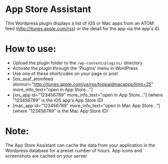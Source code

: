 # App Store Assistant

This Wordpress plugin displays a list of iOS or Mac apps from an ATOM feed (http://itunes.apple.com/rss) or the detail for the app via the app's ID.


# How to use:

* Upload the plugin folder to the `/wp-content/plugins/` directory
* Activate the plugin through the 'Plugins' menu in WordPress
* Use one of these shortcodes on your page or post
* [ios_asaf_atomfeed atomurl="http://itunes.apple.com/us/rss/toppaidmacapps/limit=25" more_info_text="open in App Store..."]
* [ios_app id="123456789" more_info_text="open in App Store..."] (where "123456789" is the iOS app's App Store ID)
* [mac_app id="123456789" more_info_text="open in Mac App Store..."] (where "123456789" is the Mac App Store ID)


# Note:

The App Store Assistant can cache the data from your application in the Wordpress database for a preset number of hours. App icons and screenshots are cached on your server